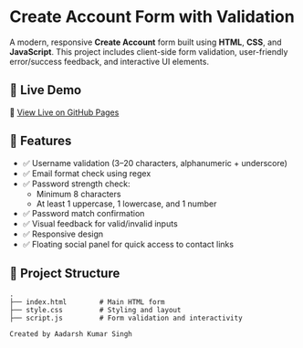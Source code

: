 # Create Account Form with Validation

A modern, responsive **Create Account** form built using **HTML**, **CSS**, and **JavaScript**. This project includes client-side form validation, user-friendly error/success feedback, and interactive UI elements.

## 🚀 Live Demo  
🔗 [View Live on GitHub Pages](https://aadarsh225.github.io/Form-Validation/)

## 🔧 Features

- ✅ Username validation (3–20 characters, alphanumeric + underscore)
- ✅ Email format check using regex
- ✅ Password strength check:
  - Minimum 8 characters
  - At least 1 uppercase, 1 lowercase, and 1 number
- ✅ Password match confirmation
- ✅ Visual feedback for valid/invalid inputs
- ✅ Responsive design
- ✅ Floating social panel for quick access to contact links

## 📁 Project Structure

```plaintext
.
├── index.html        # Main HTML form
├── style.css         # Styling and layout
├── script.js         # Form validation and interactivity

Created by Aadarsh Kumar Singh
